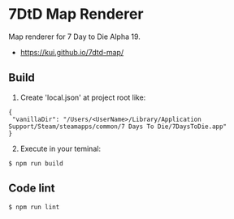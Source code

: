 7DtD Map Renderer
======================

Map renderer for 7 Day to Die Alpha 19.

* https://kui.github.io/7dtd-map/

Build
--------

1. Create 'local.json' at project root like:
```
{
 "vanillaDir": "/Users/<UserName>/Library/Application Support/Steam/steamapps/common/7 Days To Die/7DaysToDie.app"
}
```
2. Execute in your teminal:
```
$ npm run build
```

Code lint
----------

```
$ npm run lint
```
